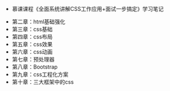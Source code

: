 * 慕课课程《全面系统讲解CSS工作应用+面试一步搞定》学习笔记
- 第二章：html基础强化
- 第三章：css基础
- 第四章：css布局
- 第五章：css效果
- 第六章：css动画
- 第七章：预处理器
- 第八章：Bootstrap
- 第九章：css工程化方案
- 第十章：三大框架中的css
